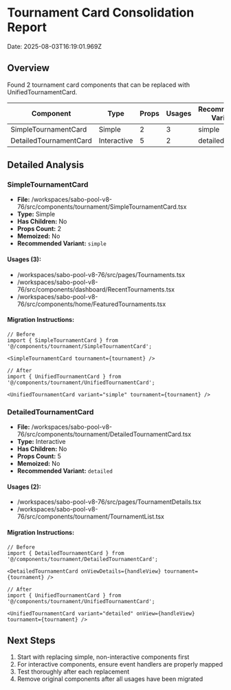 # Tournament Card Consolidation Report

Date: 2025-08-03T16:19:01.969Z

## Overview

Found 2 tournament card components that can be replaced with UnifiedTournamentCard.

| Component | Type | Props | Usages | Recommended Variant |
| --------- | ---- | ----- | ------ | ------------------ |
| SimpleTournamentCard | Simple | 2 | 3 | simple |
| DetailedTournamentCard | Interactive | 5 | 2 | detailed |

## Detailed Analysis

### SimpleTournamentCard

- **File:** /workspaces/sabo-pool-v8-76/src/components/tournament/SimpleTournamentCard.tsx
- **Type:** Simple
- **Has Children:** No
- **Props Count:** 2
- **Memoized:** No
- **Recommended Variant:** `simple`

#### Usages (3):

- /workspaces/sabo-pool-v8-76/src/pages/Tournaments.tsx
- /workspaces/sabo-pool-v8-76/src/components/dashboard/RecentTournaments.tsx
- /workspaces/sabo-pool-v8-76/src/components/home/FeaturedTournaments.tsx

#### Migration Instructions:

```tsx
// Before
import { SimpleTournamentCard } from '@/components/tournament/SimpleTournamentCard';

<SimpleTournamentCard tournament={tournament} />

// After
import { UnifiedTournamentCard } from '@/components/tournament/UnifiedTournamentCard';

<UnifiedTournamentCard variant="simple" tournament={tournament} />
```

### DetailedTournamentCard

- **File:** /workspaces/sabo-pool-v8-76/src/components/tournament/DetailedTournamentCard.tsx
- **Type:** Interactive
- **Has Children:** No
- **Props Count:** 5
- **Memoized:** No
- **Recommended Variant:** `detailed`

#### Usages (2):

- /workspaces/sabo-pool-v8-76/src/pages/TournamentDetails.tsx
- /workspaces/sabo-pool-v8-76/src/components/tournament/TournamentList.tsx

#### Migration Instructions:

```tsx
// Before
import { DetailedTournamentCard } from '@/components/tournament/DetailedTournamentCard';

<DetailedTournamentCard onViewDetails={handleView} tournament={tournament} />

// After
import { UnifiedTournamentCard } from '@/components/tournament/UnifiedTournamentCard';

<UnifiedTournamentCard variant="detailed" onView={handleView} tournament={tournament} />
```

## Next Steps

1. Start with replacing simple, non-interactive components first
2. For interactive components, ensure event handlers are properly mapped
3. Test thoroughly after each replacement
4. Remove original components after all usages have been migrated